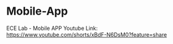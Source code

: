 # Mobile-App
ECE Lab - Mobile APP
Youtube Link:
https://www.youtube.com/shorts/xBdF-N6DsM0?feature=share
